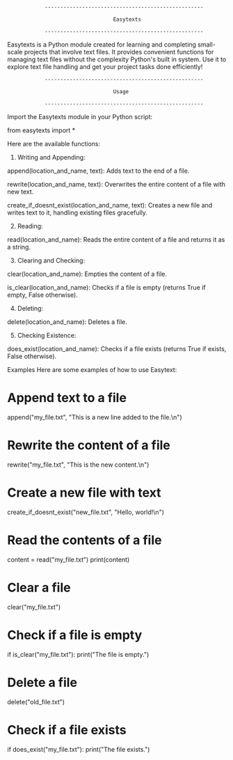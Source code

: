 				---------------------------------------------------

									  Easytexts

				---------------------------------------------------

Easytexts is a Python module created for learning and completing small-scale projects that involve text files.
It provides convenient functions for managing text files without the complexity Python's built in system.
Use it to explore text file handling and get your project tasks done efficiently!


				---------------------------------------------------

									  Usage

				---------------------------------------------------

Import the Easytexts module in your Python script:


from easytexts import *

Here are the available functions:

1. Writing and Appending:

append(location_and_name, text): Adds text to the end of a file.

rewrite(location_and_name, text): Overwrites the entire content of a file with new text.

create_if_doesnt_exist(location_and_name, text): Creates a new file and writes text to it, handling existing files gracefully.

2. Reading:

read(location_and_name): Reads the entire content of a file and returns it as a string.

3. Clearing and Checking:

clear(location_and_name): Empties the content of a file.

is_clear(location_and_name): Checks if a file is empty (returns True if empty, False otherwise).

4. Deleting:

delete(location_and_name): Deletes a file.

5. Checking Existence:

does_exist(location_and_name): Checks if a file exists (returns True if exists, False otherwise).


Examples
Here are some examples of how to use Easytext:


# Append text to a file
append("my_file.txt", "This is a new line added to the file.\n")

# Rewrite the content of a file
rewrite("my_file.txt", "This is the new content.\n")

# Create a new file with text
create_if_doesnt_exist("new_file.txt", "Hello, world!\n")

# Read the contents of a file
content = read("my_file.txt")
print(content)

# Clear a file
clear("my_file.txt")

# Check if a file is empty
if is_clear("my_file.txt"):
    print("The file is empty.")

# Delete a file
delete("old_file.txt")

# Check if a file exists
if does_exist("my_file.txt"):
    print("The file exists.")
	


